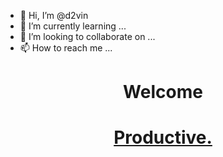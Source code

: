- 👋 Hi, I’m @d2vin
- 🌱 I’m currently learning ...
- 💞️ I’m looking to collaborate on ...
- 📫 How to reach me ...

<!---
d2vin/d2vin is a ✨ special ✨ repository because its `README.md` (this file) appears on your GitHub profile.
You can click the Preview link to take a look at your changes.
--->
<center>
  <div>
    <h1>Welcome<h1>
    <a href="https://productive.vote">Productive.</a>
  </div>
</center>
